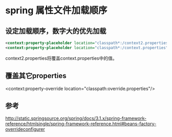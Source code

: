 # spring 属性文件加载顺序
## 设定加载顺序，数字大的优先加载

```xml
<context:property-placeholder location="classpath*:/context2.properties" order="0"/>
<context:property-placeholder location="classpath*:/context.properties" order="100"/>
```
context2.properties将覆盖context.properties中的值。

## 覆盖其它properties
<context:property-override location="classpath:override.properties"/>

## 参考
http://static.springsource.org/spring/docs/3.1.x/spring-framework-reference/htmlsingle/spring-framework-reference.html#beans-factory-overrideconfigurer

